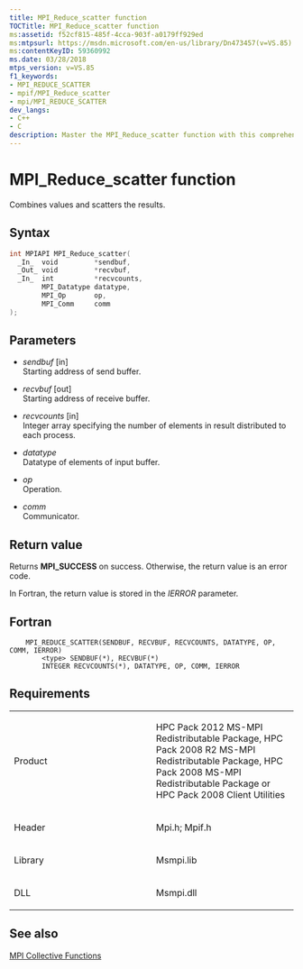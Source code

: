 ```yaml
---
title: MPI_Reduce_scatter function
TOCTitle: MPI_Reduce_scatter function
ms:assetid: f52cf815-485f-4cca-903f-a0179ff929ed
ms:mtpsurl: https://msdn.microsoft.com/en-us/library/Dn473457(v=VS.85)
ms:contentKeyID: 59360992
ms.date: 03/28/2018
mtps_version: v=VS.85
f1_keywords:
- MPI_REDUCE_SCATTER
- mpif/MPI_Reduce_scatter
- mpi/MPI_REDUCE_SCATTER
dev_langs:
- C++
- C
description: Master the MPI_Reduce_scatter function with this comprehensive guide. Learn syntax, parameters, and return values for successful implementation.
---
```


# MPI\_Reduce\_scatter function

Combines values and scatters the results.

## Syntax

``` c++
int MPIAPI MPI_Reduce_scatter(
  _In_  void         *sendbuf,
  _Out_ void         *recvbuf,
  _In_  int          *recvcounts,
        MPI_Datatype datatype,
        MPI_Op       op,
        MPI_Comm     comm
);
```

## Parameters

  - *sendbuf* \[in\]  
    Starting address of send buffer.

  - *recvbuf* \[out\]  
    Starting address of receive buffer.

  - *recvcounts* \[in\]  
    Integer array specifying the number of elements in result distributed to each process.

  - *datatype*  
    Datatype of elements of input buffer.

  - *op*  
    Operation.

  - *comm*  
    Communicator.

## Return value

Returns **MPI\_SUCCESS** on success. Otherwise, the return value is an error code.

In Fortran, the return value is stored in the *IERROR* parameter.

## Fortran

``` FORTRAN
    MPI_REDUCE_SCATTER(SENDBUF, RECVBUF, RECVCOUNTS, DATATYPE, OP, COMM, IERROR)
        <type> SENDBUF(*), RECVBUF(*)
        INTEGER RECVCOUNTS(*), DATATYPE, OP, COMM, IERROR
```

## Requirements

<table>
<colgroup>
<col style="width: 50%" />
<col style="width: 50%" />
</colgroup>
<tbody>
<tr class="odd">
<td><p>Product</p></td>
<td><p>HPC Pack 2012 MS-MPI Redistributable Package, HPC Pack 2008 R2 MS-MPI Redistributable Package, HPC Pack 2008 MS-MPI Redistributable Package or HPC Pack 2008 Client Utilities</p></td>
</tr>
<tr class="even">
<td><p>Header</p></td>
<td>Mpi.h;
Mpif.h</td>
</tr>
<tr class="odd">
<td><p>Library</p></td>
<td>Msmpi.lib</td>
</tr>
<tr class="even">
<td><p>DLL</p></td>
<td>Msmpi.dll</td>
</tr>
</tbody>
</table>


## See also

[MPI Collective Functions](mpi-collective-functions.md)


